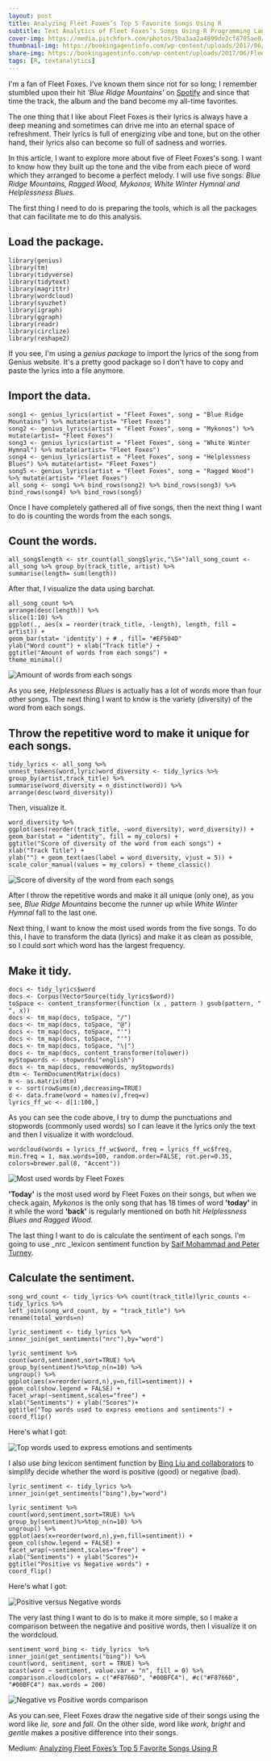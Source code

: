 ```yaml
---
layout: post
title: Analyzing Fleet Foxes’s Top 5 Favorite Songs Using R
subtitle: Text Analytics of Fleet Foxes’s Songs Using R Programming Language
cover-img: https://media.pitchfork.com/photos/5ba3aa2a4899de2cf8705ae0/2:1/w_2560%2Cc_limit/Fleet-Foxes.jpg
thumbnail-img: https://bookingagentinfo.com/wp-content/uploads/2017/06/Fleet-Foxes-Contact-Information.jpg
share-img: https://bookingagentinfo.com/wp-content/uploads/2017/06/Fleet-Foxes-Contact-Information.jpg
tags: [R, textanalytics]
---
```


I'm a fan of Fleet Foxes. I've known them since not for so long; I remember stumbled upon their hit _'Blue Ridge Mountains'_ on [Spotify][2] and since that time the track, the album and the band become my all-time favorites.

The one thing that I like about Fleet Foxes is their lyrics is always have a deep meaning and sometimes can drive me into an eternal space of refreshment. Their lyrics is full of energizing vibe and tone, but on the other hand, their lyrics also can become so full of sadness and worries.

In this article, I want to explore more about five of Fleet Foxes's song. I want to know how they built up the tone and the vibe from each piece of word which they arranged to become a perfect melody. I will use five songs: *Blue Ridge Mountains, Ragged Wood, Mykonos, White Winter Hymnal and Helplessness Blues.*

The first thing I need to do is preparing the tools, which is all the packages that can facilitate me to do this analysis.

## Load the package.
    library(genius)  
    library(tm)  
    library(tidyverse)  
    library(tidytext)  
    library(magrittr)  
    library(wordcloud)  
    library(syuzhet)  
    library(igraph)  
    library(ggraph)  
    library(readr)  
    library(circlize)   
    library(reshape2) 
    
If you see, I'm using a *genius package* to import the lyrics of the song from Genius website. It's a pretty good package so I don't have to copy and paste the lyrics into a file anymore.  

## Import the data.
    song1 <- genius_lyrics(artist = "Fleet Foxes", song = "Blue Ridge Mountains") %>% mutate(artist= "Fleet Foxes")  
    song2 <- genius_lyrics(artist = "Fleet Foxes", song = "Mykonos") %>% mutate(artist= "Fleet Foxes")  
    song3 <- genius_lyrics(artist = "Fleet Foxes", song = "White Winter Hymnal") %>% mutate(artist= "Fleet Foxes")  
    song4 <- genius_lyrics(artist = "Fleet Foxes", song = "Helplessness Blues") %>% mutate(artist= "Fleet Foxes")  
    song5 <- genius_lyrics(artist = "Fleet Foxes", song = "Ragged Wood") %>% mutate(artist= "Fleet Foxes")  
    all_song <- song1 %>% bind_rows(song2) %>% bind_rows(song3) %>% bind_rows(song4) %>% bind_rows(song5)
    
Once I have completely gathered all of five songs, then the next thing I want to do is counting the words from the each songs.

## Count the words.
    
    all_song$length <- str_count(all_song$lyric,"\S+")all_song_count <- all_song %>% group_by(track_title, artist) %>%  
    summarise(length= sum(length))

After that, I visualize the data using barchat.
    
    all_song_count %>%  
    arrange(desc(length)) %>%  
    slice(1:10) %>%  
    ggplot(., aes(x = reorder(track_title, -length), length, fill = artist)) +  
    geom_bar(stat= 'identity') + # , fill= "#EF504D"  
    ylab("Word count") + xlab("Track title") +  
    ggtitle("Amount of words from each songs") +  
    theme_minimal()

![Amount of words from each songs](https://miro.medium.com/max/900/1*MBetElU2FxZUR0IS3NVUPQ.png)

As you see, *Helplessness Blues* is actually has a lot of words more than four other songs. The next thing I want to know is the variety (diversity) of the word from each songs.

## Throw the repetitive word to make it unique for each songs.
    
    tidy_lyrics <- all_song %>%   
    unnest_tokens(word,lyric)word_diversity <- tidy_lyrics %>%  
    group_by(artist,track_title) %>%  
    summarise(word_diversity = n_distinct(word)) %>%  
    arrange(desc(word_diversity))

Then, visualize it.    
    
    word_diversity %>%   
    ggplot(aes(reorder(track_title, -word_diversity), word_diversity)) + geom_bar(stat = "identity", fill = my_colors) +  
    ggtitle("Score of diversity of the word from each songs") +  
    xlab("Track Title") +   
    ylab("") + geom_text(aes(label = word_diversity, vjust = 5)) +  
    scale_color_manual(values = my_colors) + theme_classic()

![Score of diversity of the word from each songs](https://miro.medium.com/max/900/1*tVUflWQyvjuI38k5aTV-mQ.png)

After I throw the repetitive words and make it all unique (only one), as you see, *Blue Ridge Mountains* become the runner up while *White Winter Hymnal* fall to the last one.

Next thing, I want to know the most used words from the five songs. To do this, I have to transform the data (lyrics) and make it as clean as possible, so I could sort which word has the largest frequency.

## **Make it tidy.**    
  
    docs <- tidy_lyrics$word  
    docs <- Corpus(VectorSource(tidy_lyrics$word))  
    toSpace <- content_transformer(function (x , pattern ) gsub(pattern, " ", x))  
    docs <- tm_map(docs, toSpace, "/")  
    docs <- tm_map(docs, toSpace, "@")  
    docs <- tm_map(docs, toSpace, "'")  
    docs <- tm_map(docs, toSpace, "'")  
    docs <- tm_map(docs, toSpace, "\|")  
    docs <- tm_map(docs, content_transformer(tolower))  
    myStopwords <- stopwords("english")  
    docs <- tm_map(docs, removeWords, myStopwords)  
    dtm <- TermDocumentMatrix(docs)  
    m <- as.matrix(dtm)  
    v <- sort(rowSums(m),decreasing=TRUE)   
    d <- data.frame(word = names(v),freq=v)  
    lyrics_ff_wc <- d[1:100,]

As you can see the code above, I try to dump the punctuations and stopwords (commonly used words) so I can leave it the lyrics only the text and then I visualize it with wordcloud.   
    
    wordcloud(words = lyrics_ff_wc$word, freq = lyrics_ff_wc$freq,  
    min.freq = 1, max.words=100, random.order=FALSE, rot.per=0.35, colors=brewer.pal(8, "Accent"))

![Most used words by Fleet Foxes](https://miro.medium.com/max/900/1*sujTh4ghRjMpmCpqMMxujQ.png)

**'Today'** is the most used word by Fleet Foxes on their songs, but when we check again, *Mykonos* is the only song that has 18 times of word **'today'** in it while the word **'back'** is regularly mentioned on both hit *Helplessness Blues and Ragged Wood.*

The last thing I want to do is calculate the sentiment of each songs. I'm going to use _nrc _lexicon sentiment function by [Saif Mohammad and Peter Turney][3].

## Calculate the sentiment.    
    
    song_wrd_count <- tidy_lyrics %>% count(track_title)lyric_counts <- tidy_lyrics %>%  
    left_join(song_wrd_count, by = "track_title") %>%   
    rename(total_words=n)
    
    lyric_sentiment <- tidy_lyrics %>%   
    inner_join(get_sentiments("nrc"),by="word")
    
    lyric_sentiment %>%   
    count(word,sentiment,sort=TRUE) %>%   
    group_by(sentiment)%>%top_n(n=10) %>%   
    ungroup() %>%  
    ggplot(aes(x=reorder(word,n),y=n,fill=sentiment)) +  
    geom_col(show.legend = FALSE) +   
    facet_wrap(~sentiment,scales="free") +  
    xlab("Sentiments") + ylab("Scores")+  
    ggtitle("Top words used to express emotions and sentiments") +  
    coord_flip()

Here's what I got:

![Top words used to express emotions and sentiments](https://miro.medium.com/max/900/1*tJohHeJGM8TYQTR1_n4Nqg.png)


I also use _bing_ lexicon sentiment function by [Bing Liu and collaborators][4] to simplify decide whether the word is positive (good) or negative (bad).    
    
    lyric_sentiment <- tidy_lyrics %>%   
    inner_join(get_sentiments("bing"),by="word")
    
    lyric_sentiment %>%   
    count(word,sentiment,sort=TRUE) %>%   
    group_by(sentiment)%>%top_n(n=10) %>%   
    ungroup() %>%  
    ggplot(aes(x=reorder(word,n),y=n,fill=sentiment)) +  
    geom_col(show.legend = FALSE) +   
    facet_wrap(~sentiment,scales="free") +  
    xlab("Sentiments") + ylab("Scores")+  
    ggtitle("Positive vs Negative words") +  
    coord_flip()

Here's what I got:

![Positive versus Negative words](https://miro.medium.com/max/900/1*N8FUds8F9ToKfYoqq8vEaQ.png)

The very last thing I want to do is to make it more simple, so I make a comparison between the negative and positive words, then I visualize it on the wordcloud.   
    
    sentiment_word_bing <- tidy_lyrics  %>%  
    inner_join(get_sentiments("bing")) %>%  
    count(word, sentiment, sort = TRUE) %>%  
    acast(word ~ sentiment, value.var = "n", fill = 0) %>%  
    comparison.cloud(colors = c("#F8766D", "#00BFC4"), #c("#F8766D", "#00BFC4") max.words = 200)

![Negative vs Positive words comparison](https://miro.medium.com/max/900/1*KUz6_LBlIPsutmy9rSiqwg.png)

As you can see, Fleet Foxes draw the negative side of their songs using the word like *lie, sore* and *fall.* On the other side, word like *work, bright* and *gentle* makes a positive difference into their songs.

Medium: [Analyzing Fleet Foxes’s Top 5 Favorite Songs Using R](https://medium.com/analytics-vidhya/analyzing-fleet-foxess-top-5-favorite-songs-using-r-7953daa4e403)

[1]: https://miro.medium.com/fit/c/96/96/1*feBMvjR2Y8MHJeUOTQn0xQ.jpeg
[2]: https://open.spotify.com/track/03CMUlyOZzrNXJnb8Vzm4l
[3]: http://saifmohammad.com/WebPages/NRC-Emotion-Lexicon.htm
[4]: https://www.cs.uic.edu/~liub/FBS/sentiment-analysis.html
